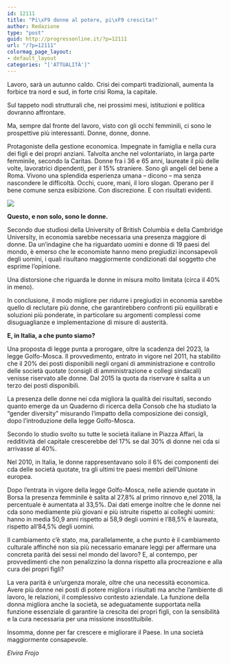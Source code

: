 ```yaml
---
id: 12111
title: "Pi\xF9 donne al potere, pi\xF9 crescita!"
author: Redazione
type: "post"
guid: http://progressonline.it/?p=12111
url: "/?p=12111"
colormag_page_layout:
- default_layout
categories: "['ATTUALITÀ']"
---
```


Lavoro, sarà un autunno caldo. Crisi dei comparti tradizionali, aumenta la forbice tra nord e sud, in forte crisi Roma, la capitale.

Sul tappeto nodi strutturali che, nei prossimi mesi, istituzioni e politica dovranno affrontare.

Ma, sempre dal fronte del lavoro, visto con gli occhi femminili, ci sono le prospettive più interessanti. Donne, donne, donne.<span class="Apple-converted-space"> </span>

Protagoniste della gestione economica. Impegnate in famiglia e nella cura dei figli e dei propri anziani. Talvolta anche nel volontariato, in larga parte femminile, secondo la Caritas. Donne fra i 36 e 65 anni, laureate il più delle volte, lavoratrici dipendenti, per il 15% straniere. Sono gli angeli del bene a Roma. Vivono una splendida esperienza umana – dicono – ma senza nascondere le difficoltà. Occhi, cuore, mani, il loro slogan. Operano per il bene comune senza esibizione. Con discrezione. E con risultati evidenti.

![](https://progressonline.it/wp-content/uploads/2019/11/men-1979261_1280-300x200.jpg)

**Questo, e non solo, sono le donne.**

Secondo due studiosi della University of British Columbia e della Cambridge University, in economia sarebbe necessaria una presenza maggiore di donne. Da un’indagine che ha riguardato uomini e donne di 19 paesi del mondo, è emerso che le economiste hanno meno pregiudizi inconsapevoli degli uomini, i quali risultano maggiormente condizionati dal soggetto che esprime l’opinione.

Una distorsione che riguarda le donne in misura molto limitata (circa il 40% in meno).

In conclusione, il modo migliore per ridurre i pregiudizi in economia sarebbe quello di reclutare più donne, che garantirebbero confronti più equilibrati e soluzioni più ponderate, in particolare su argomenti complessi come disuguaglianze e implementazione di misure di austerità.

**E, in Italia, a che punto siamo?**

Una proposta di legge punta a prorogare, oltre la scadenza del 2023, la legge Golfo-Mosca. Il provvedimento, entrato in vigore nel 2011, ha stabilito che il 20% dei posti disponibili negli organi di amministrazione e controllo delle società quotate (consigli di amministrazione e collegi sindacali) venisse riservato alle donne. Dal 2015 la quota da riservare è salita a un terzo dei posti disponibili.<span class="Apple-converted-space"> </span>

La presenza delle donne nei cda migliora la qualità dei risultati, secondo quanto emerge da un Quaderno di ricerca della Consob che ha studiato la “gender diversity” misurando l’impatto della composizione dei consigli, dopo l’introduzione della legge Golfo-Mosca.<span class="Apple-converted-space"> </span>

Secondo lo studio svolto su tutte le società italiane in Piazza Affari, la redditività del capitale crescerebbe del 17% se dal 30% di donne nei cda si arrivasse al 40%.<span class="Apple-converted-space"> </span>

Nel 2010, in Italia, le donne rappresentavano solo il 6% dei componenti dei cda delle società quotate, tra gli ultimi tre paesi membri dell’Unione europea.

Dopo l’entrata in vigore della legge Golfo-Mosca, nelle aziende quotate in Borsa la presenza femminile è salita al 27,8% al primo rinnovo e,nel 2018, la percentuale è aumentata al 33,5%. Dai dati emerge inoltre che le donne nei cda sono mediamente più giovani e più istruite rispetto ai colleghi uomini: hanno in media 50,9 anni rispetto ai 58,9 degli uomini e l’88,5% è laureata, rispetto all’84,5% degli uomini.

Il cambiamento c’è stato, ma, parallelamente, a che punto è il cambiamento culturale affinché non sia più necessario emanare leggi per affermare una concreta parità dei sessi nel mondo del lavoro? E, al contempo, per provvedimenti che non penalizzino la donna rispetto alla procreazione e alla cura dei propri figli?

La vera parità è un’urgenza morale, oltre che una necessità economica. Avere più donne nei posti di potere migliora i risultati ma anche l’ambiente di lavoro, le relazioni, il complessivo contesto aziendale. La funzione della donna migliora anche la società, se adeguatamente supportata nella funzione essenziale di garantire la crescita dei propri figli, con la sensibilità e la cura necessaria per una missione insostituibile.<span class="Apple-converted-space"> </span>

Insomma, donne per far crescere e migliorare il Paese. In una società maggiormente consapevole.

*Elvira Frojo*
